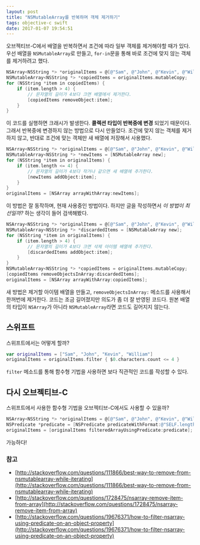 ```yaml
---
layout: post
title: "NSMutableArray를 반복하며 객체 제거하기"
tags: objective-c swift
date: 2017-01-07 19:54:51
---
```


오브젝티브-C에서 배열을 반복하면서 조건에 따라 일부 객체를 제거해야할 때가 있다.
우선 배열을 `NSMutableArray`로 만들고, `for-in`문을 통해 바로 조건에 맞지 않는 객체를 제거하려고 했다.

```objective-c
NSArray<NSString *> *originalItems = @[@"Sam", @"John", @"Kevin", @"William"];
NSMutableArray<NSString *> *copiedItems = originalItems.mutableCopy;
for (NSString *item in copiedItems) {
    if (item.length > 4) {
        // 문자열의 길이가 4보다 크면 배열에서 제거한다.
        [copiedItems removeObject:item];
    }
}
```

이 코드를 실행하면 크래시가 발생한다. **콜렉션 타입이 반복중에 변경** 되었기 때문이다.
그래서 반복중에 변경하지 않는 방법으로 다시 만들었다.
조건에 맞지 않는 객체를 제거하지 않고, 반대로 조건에 맞는 객체만 새 배열에 저장해서 사용했다.

```objective-c
NSArray<NSString *> *originalItems = @[@"Sam", @"John", @"Kevin", @"William"];
NSMutableArray<NSString *> *newItems = [NSMutableArray new];
for (NSString *item in originalItems) {
    if (item.length <= 4) {
        // 문자열의 길이가 4보다 작거나 같으면 새 배열에 추가한다.
        [newItems addObject:item];
    }
}
originalItems = [NSArray arrayWithArray:newItems];
```

이 방법은 잘 동작하며, 현재 사용중인 방법이다.
하지만 글을 작성하면서 _이 방법이 최선일까?_ 하는 생각이 들어 검색해봤다.

```objective-c
NSArray<NSString *> *originalItems = @[@"Sam", @"John", @"Kevin", @"William"];
NSMutableArray<NSString *> *discardedItems = [NSMutableArray new];
for (NSString *item in originalItems) {
    if (item.length > 4) {
        // 문자열의 길이가 4보다 크면 삭제 아이템 배열에 추가한다.
        [discardedItems addObject:item];
    }
}
NSMutableArray<NSString *> *copiedItems = originalItems.mutableCopy;
[copiedItems removeObjectsInArray:discardedItems];
originalItems = [NSArray arrayWithArray:copiedItems];
```

새 방법은 제거할 아이템 배열을 만들고, `removeObjectsInArray:` 메소드를 사용해서 한꺼번에 제거한다.
코드는 조금 길어졌지만 의도가 좀 더 잘 반영된 코드다.
원본 배열의 타입이 `NSArray`가 아니라 `NSMutableArray`라면 코드도 길어지지 않는다.

## 스위프트

스위프트에서는 어떻게 할까?

```swift
var originalItems = ["Sam", "John", "Kevin", "William"]
originalItems = originalItems.filter { $0.characters.count <= 4 }
```

`filter` 메소드를 통해 함수형 기법을 사용하면 보다 직관적인 코드를 작성할 수 있다.

## 다시 오브젝티브-C

스위프트에서 사용한 함수형 기법을 오브젝티브-C에서도 사용할 수 있을까?

```objective-c
NSArray<NSString *> *originalItems = @[@"Sam", @"John", @"Kevin", @"William"];
NSPredicate *predicate = [NSPredicate predicateWithFormat:@"SELF.length <= 4"];
originalItems = [originalItems filteredArrayUsingPredicate:predicate];
```

가능하다!

### 참고
- [http://stackoverflow.com/questions/111866/best-way-to-remove-from-nsmutablearray-while-iterating](http://stackoverflow.com/questions/111866/best-way-to-remove-from-nsmutablearray-while-iterating)
- [http://stackoverflow.com/questions/1728475/nsarray-remove-item-from-array](http://stackoverflow.com/questions/1728475/nsarray-remove-item-from-array)
- [http://stackoverflow.com/questions/19676371/how-to-filter-nsarray-using-predicate-on-an-object-property](http://stackoverflow.com/questions/19676371/how-to-filter-nsarray-using-predicate-on-an-object-property)

